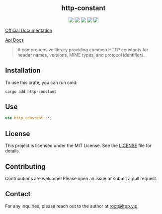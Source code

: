 <center>

## http-constant

[![](https://img.shields.io/crates/v/http-constant.svg)](https://crates.io/crates/http-constant)
[![](https://img.shields.io/crates/d/http-constant.svg)](https://img.shields.io/crates/d/http-constant.svg)
[![](https://docs.rs/http-constant/badge.svg)](https://docs.rs/http-constant)
[![](https://github.com/crates-dev/http-constant/workflows/Rust/badge.svg)](https://github.com/crates-dev/http-constant/actions?query=workflow:Rust)
[![](https://img.shields.io/crates/l/http-constant.svg)](./LICENSE)

</center>

[Official Documentation](https://docs.ltpp.vip/HTTP-CONSTANT/)

[Api Docs](https://docs.rs/http-constant/latest/http_constant/)

> A comprehensive library providing common HTTP constants for header names, versions, MIME types, and protocol identifiers.

## Installation

To use this crate, you can run cmd:

```shell
cargo add http-constant
```

## Use

```rust
use http_constant::*;
```

## License

This project is licensed under the MIT License. See the [LICENSE](LICENSE) file for details.

## Contributing

Contributions are welcome! Please open an issue or submit a pull request.

## Contact

For any inquiries, please reach out to the author at [root@ltpp.vip](mailto:root@ltpp.vip).
